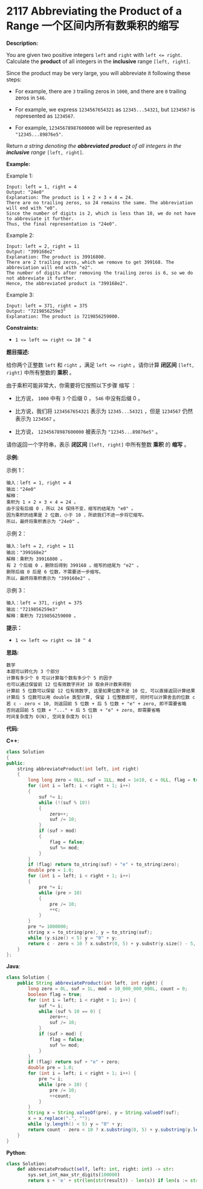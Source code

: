 # 2117 Abbreviating the Product of a Range 一个区间内所有数乘积的缩写

__Description:__

You are given two positive integers `left` and `right` with `left <= right`. Calculate the __product__ of all integers in the __inclusive__ range `[left, right]`.

Since the product may be very large, you will abbreviate it following these steps:

- For example, there are `3` trailing zeros in `1000`, and there are `0` trailing zeros in `546`.

- For example, we express `1234567654321` as `12345...54321`, but `1234567` is represented as `1234567`.

- For example, `12345678987600000` will be represented as `"12345...89876e5"`.

Return _a string denoting the __abbreviated product__ of all integers in the __inclusive__ range_ `[left, right]`.

__Example:__

Example 1:

```text
Input: left = 1, right = 4
Output: "24e0"
Explanation: The product is 1 × 2 × 3 × 4 = 24.
There are no trailing zeros, so 24 remains the same. The abbreviation will end with "e0".
Since the number of digits is 2, which is less than 10, we do not have to abbreviate it further.
Thus, the final representation is "24e0".
```

Example 2:

```text
Input: left = 2, right = 11
Output: "399168e2"
Explanation: The product is 39916800.
There are 2 trailing zeros, which we remove to get 399168. The abbreviation will end with "e2".
The number of digits after removing the trailing zeros is 6, so we do not abbreviate it further.
Hence, the abbreviated product is "399168e2".
```

Example 3:

```text
Input: left = 371, right = 375
Output: "7219856259e3"
Explanation: The product is 7219856259000.
```

__Constraints:__

- `1 <= left <= right <= 10 ^ 4`

__题目描述:__

给你两个正整数 `left` 和 `right` ，满足 `left <= right` 。请你计算 __闭区间__ `[left, right]` 中所有整数的 __乘积__ 。

由于乘积可能非常大，你需要将它按照以下步骤 缩写 ：

- 比方说， `1000` 中有 `3` 个后缀 0 ， `546` 中没有后缀 0 。

- 比方说，我们将 `1234567654321` 表示为 `12345...54321` ，但是 `1234567` 仍然表示为 `1234567` 。

- 比方说， `12345678987600000` 被表示为 `"12345...89876e5"` 。

请你返回一个字符串，表示 __闭区间__ `[left, right]` 中所有整数 __乘积__ 的 __缩写__ 。

__示例:__

示例 1：

```text
输入：left = 1, right = 4
输出："24e0"
解释：
乘积为 1 × 2 × 3 × 4 = 24 。
由于没有后缀 0 ，所以 24 保持不变，缩写的结尾为 "e0" 。
因为乘积的结果是 2 位数，小于 10 ，所欲我们不进一步将它缩写。
所以，最终将乘积表示为 "24e0" 。
```

示例 2：

```text
输入：left = 2, right = 11
输出："399168e2"
解释：乘积为 39916800 。
有 2 个后缀 0 ，删除后得到 399168 。缩写的结尾为 "e2" 。 
删除后缀 0 后是 6 位数，不需要进一步缩写。 
所以，最终将乘积表示为 "399168e2" 。
```

示例 3：

```text
输入：left = 371, right = 375
输出："7219856259e3"
解释：乘积为 7219856259000 。
```

__提示：__

- `1 <= left <= right <= 10 ^ 4`

__思路:__

```text
数学
本题可以转化为 3 个部分
计算有多少个 0 可以计算每个数有多少个 5 的因子
也可以通过保留前 12 位有效数字并对 10 取余并计数来得到
计算前 5 位数可以保留 12 位有效数字, 这里如果位数不足 10 位, 可以直接返回计算结果
计算后 5 位数可以用 double 类型计算, 保留 1 位整数即可, 同时可以计算舍去的位数 c
若 c - zero < 10, 则返回前 5 位数 + 后 5 位数 + "e" + zero, 即不需要省略
否则返回前 5 位数 + "..." + 后 5 位数 + "e" + zero, 即需要省略
时间复杂度为 O(N), 空间复杂度为 O(1)
```

__代码:__

__C++__:

```C++
class Solution 
{
public:
    string abbreviateProduct(int left, int right) 
    {
        long long zero = 0LL, suf = 1LL, mod = 1e10, c = 0LL, flag = true;
        for (int i = left; i < right + 1; i++) 
        {
            suf *= i;
            while (!(suf % 10)) 
            {
                zero++;
                suf /= 10;
            }
            if (suf > mod) 
            {
                flag = false;
                suf %= mod;
            }
        }
        if (flag) return to_string(suf) + "e" + to_string(zero);
        double pre = 1.0;
        for (int i = left; i < right + 1; i++) 
        {
            pre *= i;
            while (pre > 10) 
            {
                pre /= 10;
                ++c;
            }
        }
        pre *= 1000000;
        string x = to_string(pre), y = to_string(suf);
        while (y.size() < 5) y = "0" + y;
        return c - zero < 10 ? x.substr(0, 5) + y.substr(y.size() - 5, 5) + "e" + to_string(zero) : x.substr(0, 5) + "..." + y.substr(y.size() - 5, 5) + "e" + to_string(zero);
    }
};
```

__Java__:

```Java
class Solution {
    public String abbreviateProduct(int left, int right) {
        long zero = 0L, suf = 1L, mod = 10_000_000_000L, count = 0;
        boolean flag = true;
        for (int i = left; i < right + 1; i++) {
            suf *= i;
            while (suf % 10 == 0) {
                zero++;
                suf /= 10;
            }
            if (suf > mod) {
                flag = false;
                suf %= mod;
            }
        }
        if (flag) return suf + "e" + zero;
        double pre = 1.0;
        for (int i = left; i < right + 1; i++) {
            pre *= i;
            while (pre > 10) {
                pre /= 10;
                ++count;
            }
        }
        String x = String.valueOf(pre), y = String.valueOf(suf);
        x = x.replace(".", "");
        while (y.length() < 5) y = "0" + y;
        return count - zero < 10 ? x.substring(0, 5) + y.substring(y.length() - 5) + "e" + zero : x.substring(0, 5) + "..." + y.substring(y.length() - 5) + "e" + zero;
    }
}
```

__Python__:

```Python
class Solution:
    def abbreviateProduct(self, left: int, right: int) -> str:
        sys.set_int_max_str_digits(100000)
        return s + 'e' + str(len(str(result)) - len(s)) if len(s := str(result := reduce(lambda x, y: x * y, range(left, right + 1))).rstrip('0')) < 11 else s[:5] + '...' + s[-5:] + 'e' + str(len(str(result)) - len(s))
```
